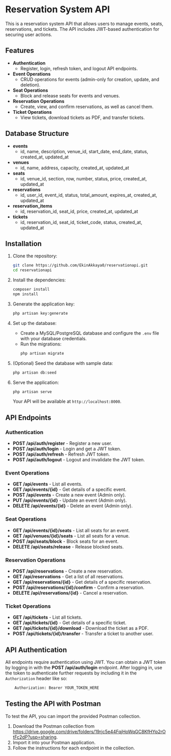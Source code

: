 # Reservation System API

This is a reservation system API that allows users to manage events, seats, reservations, and tickets. The API includes JWT-based authentication for securing user actions.

## Features

- **Authentication**
  - Register, login, refresh token, and logout API endpoints.
- **Event Operations**
  - CRUD operations for events (admin-only for creation, update, and deletion).
- **Seat Operations**
  - Block and release seats for events and venues.
- **Reservation Operations**
  - Create, view, and confirm reservations, as well as cancel them.
- **Ticket Operations**
  - View tickets, download tickets as PDF, and transfer tickets.

## Database Structure

- **events**
  - id, name, description, venue_id, start_date, end_date, status, created_at, updated_at
- **venues**
  - id, name, address, capacity, created_at, updated_at
- **seats**
  - id, venue_id, section, row, number, status, price, created_at, updated_at
- **reservations**
  - id, user_id, event_id, status, total_amount, expires_at, created_at, updated_at
- **reservation_items**
  - id, reservation_id, seat_id, price, created_at, updated_at
- **tickets**
  - id, reservation_id, seat_id, ticket_code, status, created_at, updated_at

## Installation

1. Clone the repository:
    ```bash
    git clone https://github.com/EkinAkkaya0/reservationapi.git
    cd reservationapi
    ```

2. Install the dependencies:
    ```bash
    composer install
    npm install
    ```

3. Generate the application key:
    ```bash
    php artisan key:generate
    ```

4. Set up the database:
    - Create a MySQL/PostgreSQL database and configure the `.env` file with your database credentials.
    - Run the migrations:
      ```bash
      php artisan migrate
      ```

5. (Optional) Seed the database with sample data:
    ```bash
    php artisan db:seed
    ```

6. Serve the application:
    ```bash
    php artisan serve
    ```
    Your API will be available at `http://localhost:8000`.

## API Endpoints

### Authentication

- **POST /api/auth/register** - Register a new user.
- **POST /api/auth/login** - Login and get a JWT token.
- **POST /api/auth/refresh** - Refresh JWT token.
- **POST /api/auth/logout** - Logout and invalidate the JWT token.

### Event Operations

- **GET /api/events** - List all events.
- **GET /api/events/{id}** - Get details of a specific event.
- **POST /api/events** - Create a new event (Admin only).
- **PUT /api/events/{id}** - Update an event (Admin only).
- **DELETE /api/events/{id}** - Delete an event (Admin only).

### Seat Operations

- **GET /api/events/{id}/seats** - List all seats for an event.
- **GET /api/venues/{id}/seats** - List all seats for a venue.
- **POST /api/seats/block** - Block seats for an event.
- **DELETE /api/seats/release** - Release blocked seats.

### Reservation Operations

- **POST /api/reservations** - Create a new reservation.
- **GET /api/reservations** - Get a list of all reservations.
- **GET /api/reservations/{id}** - Get details of a specific reservation.
- **POST /api/reservations/{id}/confirm** - Confirm a reservation.
- **DELETE /api/reservations/{id}** - Cancel a reservation.

### Ticket Operations

- **GET /api/tickets** - List all tickets.
- **GET /api/tickets/{id}** - Get details of a specific ticket.
- **GET /api/tickets/{id}/download** - Download the ticket as a PDF.
- **POST /api/tickets/{id}/transfer** - Transfer a ticket to another user.

## API Authentication

All endpoints require authentication using JWT. You can obtain a JWT token by logging in with the **POST /api/auth/login** endpoint. After logging in, use the token to authenticate further requests by including it in the `Authorization` header like so:
```bash
    Authorization: Bearer YOUR_TOKEN_HERE
```

## Testing the API with Postman

To test the API, you can import the provided Postman collection.

1. Download the Postman collection from https://drive.google.com/drive/folders/19rjc5e44FqjHoWqGC8KfHYp2rOtFc2dP?usp=sharing.
2. Import it into your Postman application.
3. Follow the instructions for each endpoint in the collection.

